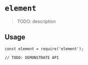 # `element`

> TODO: description

## Usage

```
const element = require('element');

// TODO: DEMONSTRATE API
```
